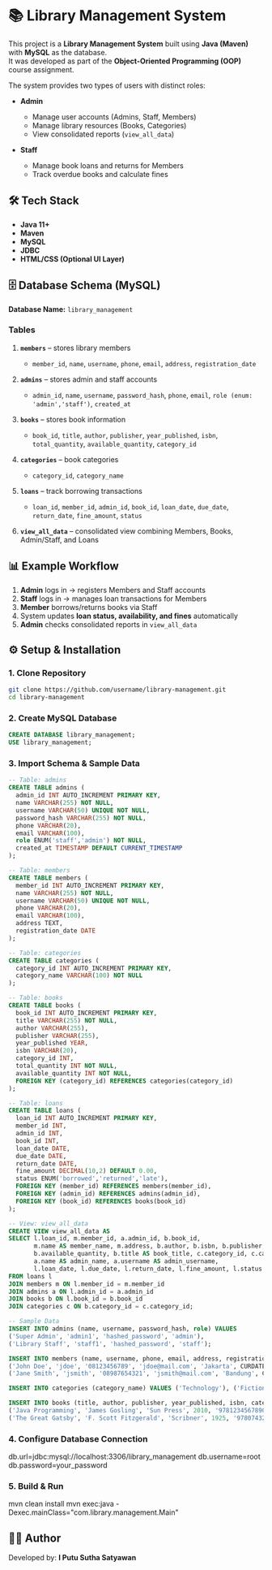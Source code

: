 # 📚 Library Management System

This project is a **Library Management System** built using **Java (Maven)** with **MySQL** as the database.  
It was developed as part of the **Object-Oriented Programming (OOP)** course assignment.

The system provides two types of users with distinct roles:

- **Admin**
  - Manage user accounts (Admins, Staff, Members)
  - Manage library resources (Books, Categories)
  - View consolidated reports (`view_all_data`)

- **Staff**
  - Manage book loans and returns for Members
  - Track overdue books and calculate fines

## 🛠️ Tech Stack
- **Java 11+**
- **Maven**
- **MySQL**
- **JDBC**
- **HTML/CSS (Optional UI Layer)**

## 🗄️ Database Schema (MySQL)

**Database Name:** `library_management`

### Tables
1. **`members`** – stores library members  
   - `member_id`, `name`, `username`, `phone`, `email`, `address`, `registration_date`

2. **`admins`** – stores admin and staff accounts  
   - `admin_id`, `name`, `username`, `password_hash`, `phone`, `email`, `role (enum: 'admin','staff')`, `created_at`

3. **`books`** – stores book information  
   - `book_id`, `title`, `author`, `publisher`, `year_published`, `isbn`, `total_quantity`, `available_quantity`, `category_id`

4. **`categories`** – book categories  
   - `category_id`, `category_name`

5. **`loans`** – track borrowing transactions  
   - `loan_id`, `member_id`, `admin_id`, `book_id`, `loan_date`, `due_date`, `return_date`, `fine_amount`, `status`

6. **`view_all_data`** – consolidated view combining Members, Books, Admin/Staff, and Loans  

## 📊 Example Workflow

1. **Admin** logs in → registers Members and Staff accounts  
2. **Staff** logs in → manages loan transactions for Members  
3. **Member** borrows/returns books via Staff  
4. System updates **loan status, availability, and fines** automatically  
5. **Admin** checks consolidated reports in `view_all_data`  

## ⚙️ Setup & Installation

### 1. Clone Repository
```bash
git clone https://github.com/username/library-management.git
cd library-management
````

### 2. Create MySQL Database

```sql
CREATE DATABASE library_management;
USE library_management;
```

### 3. Import Schema & Sample Data

```sql
-- Table: admins
CREATE TABLE admins (
  admin_id INT AUTO_INCREMENT PRIMARY KEY,
  name VARCHAR(255) NOT NULL,
  username VARCHAR(50) UNIQUE NOT NULL,
  password_hash VARCHAR(255) NOT NULL,
  phone VARCHAR(20),
  email VARCHAR(100),
  role ENUM('staff','admin') NOT NULL,
  created_at TIMESTAMP DEFAULT CURRENT_TIMESTAMP
);

-- Table: members
CREATE TABLE members (
  member_id INT AUTO_INCREMENT PRIMARY KEY,
  name VARCHAR(255) NOT NULL,
  username VARCHAR(50) UNIQUE NOT NULL,
  phone VARCHAR(20),
  email VARCHAR(100),
  address TEXT,
  registration_date DATE
);

-- Table: categories
CREATE TABLE categories (
  category_id INT AUTO_INCREMENT PRIMARY KEY,
  category_name VARCHAR(100) NOT NULL
);

-- Table: books
CREATE TABLE books (
  book_id INT AUTO_INCREMENT PRIMARY KEY,
  title VARCHAR(255) NOT NULL,
  author VARCHAR(255),
  publisher VARCHAR(255),
  year_published YEAR,
  isbn VARCHAR(20),
  category_id INT,
  total_quantity INT NOT NULL,
  available_quantity INT NOT NULL,
  FOREIGN KEY (category_id) REFERENCES categories(category_id)
);

-- Table: loans
CREATE TABLE loans (
  loan_id INT AUTO_INCREMENT PRIMARY KEY,
  member_id INT,
  admin_id INT,
  book_id INT,
  loan_date DATE,
  due_date DATE,
  return_date DATE,
  fine_amount DECIMAL(10,2) DEFAULT 0.00,
  status ENUM('borrowed','returned','late'),
  FOREIGN KEY (member_id) REFERENCES members(member_id),
  FOREIGN KEY (admin_id) REFERENCES admins(admin_id),
  FOREIGN KEY (book_id) REFERENCES books(book_id)
);

-- View: view_all_data
CREATE VIEW view_all_data AS
SELECT l.loan_id, m.member_id, a.admin_id, b.book_id,
       m.name AS member_name, m.address, b.author, b.isbn, b.publisher, b.year_published,
       b.available_quantity, b.title AS book_title, c.category_id, c.category_name,
       a.name AS admin_name, a.username AS admin_username,
       l.loan_date, l.due_date, l.return_date, l.fine_amount, l.status
FROM loans l
JOIN members m ON l.member_id = m.member_id
JOIN admins a ON l.admin_id = a.admin_id
JOIN books b ON l.book_id = b.book_id
JOIN categories c ON b.category_id = c.category_id;

-- Sample Data
INSERT INTO admins (name, username, password_hash, role) VALUES
('Super Admin', 'admin1', 'hashed_password', 'admin'),
('Library Staff', 'staff1', 'hashed_password', 'staff');

INSERT INTO members (name, username, phone, email, address, registration_date) VALUES
('John Doe', 'jdoe', '08123456789', 'jdoe@mail.com', 'Jakarta', CURDATE()),
('Jane Smith', 'jsmith', '08987654321', 'jsmith@mail.com', 'Bandung', CURDATE());

INSERT INTO categories (category_name) VALUES ('Technology'), ('Fiction'), ('Science');

INSERT INTO books (title, author, publisher, year_published, isbn, category_id, total_quantity, available_quantity) VALUES
('Java Programming', 'James Gosling', 'Sun Press', 2010, '9781234567890', 1, 10, 10),
('The Great Gatsby', 'F. Scott Fitzgerald', 'Scribner', 1925, '9780743273565', 2, 5, 5);
```

### 4. Configure Database Connection
db.url=jdbc:mysql://localhost:3306/library_management
db.username=root
db.password=your_password

### 5. Build & Run
mvn clean install
mvn exec:java -Dexec.mainClass="com.library.management.Main"

## 👨‍💻 Author
Developed by: **I Putu Sutha Satyawan**

